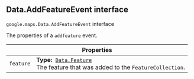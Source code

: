 <h2 id="Data.AddFeatureEvent"> Data.AddFeatureEvent interface </h2><p>
<code><span itemprop="path">google.maps</span>.<span itemprop="name">Data.AddFeatureEvent</span></code>
interface
</p><p>The properties of a <code>addfeature</code> event.</p><div class="devsite-table-wrapper"><table class="properties responsive" summary="interface Data.AddFeatureEvent - Properties">
<thead>
<tr><th colspan="2">Properties</th>
</tr></thead>
<tbody>
<tr id="Data.AddFeatureEvent.feature">
<td><code><span>feature</span></code></td>
<td><div><strong>Type:</strong>&nbsp; <code><a href="https://github.com/amenadiel/google-maps-documentation/blob/master/docs/Data.Feature.md">Data.Feature</a></code></div>
<div class="desc">The feature that was added to the <code>FeatureCollection</code>.</div></td>
</tr>
</tbody>
</table></div>